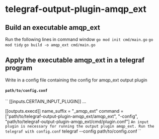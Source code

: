 # telegraf-output-plugin-amqp_ext

## Build an executable **amqp_ext**
Run the following lines in command window
``
go mod init cmd/main.go
``
``
go mod tidy
``
``
go build -o amqp_ext cmd/main.go
``
## Apply the executable **amqp_ext** in a telegraf program
Write in a config file containing the config for amqp_ext output plugin
#### **`path/to/config.conf`**
``
[[inputs.CERTAIN_INPUT_PLUGIN]]
  ...
  
[[outputs.execd]]
  name_suffix = "_amqp_ext"
  command = ["path/to/telegraf-output-plugin-amqp_ext/amqp_ext", "-config", "path/to/telegraf-output-plugin-amqp_ext/cmd/plugin.conf"]
``
An input plugin is necessary for running the output plugin amqp_ext.
Run the telegraf with config.conf
``
telegraf --config path/to/config.conf
``
